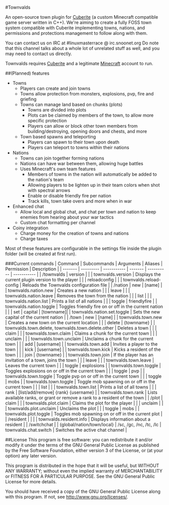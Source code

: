 #Townvalds

An open-source town plugin for [Cuberite](https://www.cuberite.org) (a custom Minecraft compatible game server written in C++). We're aiming to create a fully FOSS town system compatible with Cuberite implementing towns, nations, and permissions and protections management to follow along with them.

You can contact us on IRC at #linuxmasterrace @ irc.snoonet.org
Do note that this channel talks about a whole lot of unrelated stuff as well, and you may need to contact us directly.

Townvalds requires [Cuberite](https://www.cuberite.org) and a legitimate [Minecraft](https://www.minecraft.net) account to run.

##(Planned) features
 - Towns
   - Players can create and join towns
   - Towns allow protection from monsters, explosions, pvp, fire and griefing
   - Towns can manage land based on chunks (plots)
     - Towns are divided into plots
     - Plots can be claimed by members of the town, to allow more specific protection
     - Players can allow or block other town members from building/destroying, opening doors and chests, and more
   - Town based spawns and teleporting
     - Players can spawn to their town upon death
     - Players can teleport to towns within their nations
 - Nations
   - Towns can join together forming nations
   - Nations can have war between them, allowing huge battles
   - Uses Minecraft's own team features
     - Members of towns in the nation will automatically be added to the nation's team
     - Allowing players to be lighten up in their team colors when shot with spectral arrows
     - Enable or disable friendly fire per nation
     - Track kills, town take overs and more when in war
 - Enhanced chat
   - Allow local and global chat, and chat per town and nation to keep enemies from hearing about your war tactics
   - Custom chat formatting per channel
 - Coiny integration
   - Charge money for the creation of towns and nations
   - Charge taxes

Most of these features are configurable in the settings file inside the plugin folder (will be created at first run).

###Current commands
| Command | Subcommands | Arguments | Aliases | Permission | Description |
| ------- | --------- | ----------- | ------- | ---------- | ----------- |
| /townvalds | version | | | townvalds.version | Displays the current plugin version to the player |
| | reloadconfig | | | townvalds.reload-config | Reloads the Townvalds configuration file |
| /nation | new | [name] | | townvalds.nation.new | Creates a new nation |
| | leave | | | townvalds.nation.leave | Removes the town from the nation |
| | list | | | townvalds.nation.list | Prints a list of all nations |
| | toggle | friendlyfire | | townvalds.nation.toggle | Toggles friendly fire on or off in the current nation |
| | set | capital | [townname]| | townvalds.nation.set.toggle | Sets the new capital of the current nation |
| /town | new | [name] | | townvalds.town.new | Creates a new town on the current location |
| | delete | {townname} | | townvalds.town.delete, townvalds.town.delete.other | Deletes a town |
| | claim | | | townvalds.town.claim | Claims a chunk for the current town |
| | unclaim | | | townvalds.town.unclaim | Unclaims a chunk for the current town |
| | add | [username] | | townvalds.town.add | Invites a player to the town |
| | kick | [username] | | townvalds.town.kick | Kicks a resident of the town |
| | join | {townname} | | townvalds.town.join | If the player has an invitation of a town, joins the town |
| | leave | | | townvalds.town.leave | Leaves the current town |
| | toggle | explosions | | townvalds.town.toggle | Toggles explosions on or off in the current town |
| | toggle | pvp | | townvalds.town.toggle | Toggle pvp on or off in the current town |
| | toggle | mobs | | townvalds.town.toggle | Toggle mob spawning on or off in the current town |
| | list | | | townvalds.town.list | Prints a list of all towns |
| | rank | [list/add/remove] {rank} {username} | | townvalds.town.rank | Lists available ranks, or grant or remove a rank to a resident of the town |
| /plot | claim | | | townvalds.plot.claim | Claims the plot for the player |
| | unclaim | | | townvalds.plot.unclaim | Unclaims the plot |
| | toggle | mobs | | townvalds.plot.toggle | Toggles mob spawning on or off in the current plot |
| /resident | | | | townvalds.resident.info | Displays information about a resident |
| /switchchat | | {global/nation/town/local} | /sc, /gc, /nc, /tc, /lc | townvalds.chat.switch | Switches the active chat channel |

##License
This program is free software: you can redistribute it and/or modify it under the terms of the GNU General Public License as published by the Free Software Foundation, either version 3 of the License, or (at your option) any later version.

This program is distributed in the hope that it will be useful, but WITHOUT ANY WARRANTY; without even the implied warranty of MERCHANTABILITY or FITNESS FOR A PARTICULAR PURPOSE. See the GNU General Public License for more details.

You should have received a copy of the GNU General Public License along with this program. If not, see http://www.gnu.org/licenses/.
